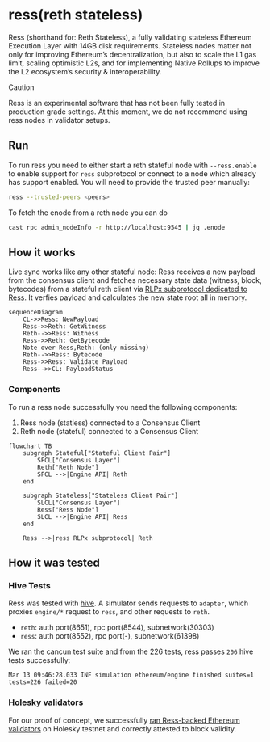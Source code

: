 # ress(reth stateless)

Ress (shorthand for: Reth Stateless), a fully validating stateless Ethereum Execution Layer with 14GB disk requirements. Stateless nodes matter not only for improving Ethereum’s decentralization, but also to scale the L1 gas limit, scaling optimistic L2s, and for implementing Native Rollups to improve the L2 ecosystem’s security & interoperability.

> [!CAUTION]
> Ress is an experimental software that has not been fully tested in production grade settings.
> At this moment, we do not recommend using ress nodes in validator setups.

## Run

To run ress you need to either start a reth stateful node with `--ress.enable` to enable support for `ress` subprotocol or connect to a node which already has support enabled. You will need to provide the trusted peer manually:

```bash
ress --trusted-peers <peers>
```

To fetch the enode from a reth node you can do 
```bash
cast rpc admin_nodeInfo -r http://localhost:9545 | jq .enode
```

## How it works

Live sync works like any other stateful node: Ress receives a new payload from the consensus client and fetches necessary state data (witness, block, bytecodes) from a stateful reth client via [RLPx subprotocol dedicated to Ress](https://github.com/paradigmxyz/reth/tree/main/crates/ress/protocol). It verfies payload and calculates the new state root all in memory.

```mermaid
sequenceDiagram
    CL->>Ress: NewPayload
    Ress->>Reth: GetWitness
    Reth-->>Ress: Witness
    Ress->>Reth: GetBytecode
    Note over Ress,Reth: (only missing)
    Reth-->>Ress: Bytecode
    Ress->>Ress: Validate Payload
    Ress-->>CL: PayloadStatus
```

### Components

To run a ress node successfully you need the following components:
1. Ress node (statless) connected to a Consensus Client
2. Reth node (stateful) connected to a Consensus Client

```mermaid
flowchart TB
    subgraph Stateful["Stateful Client Pair"]
        SFCL["Consensus Layer"]
        Reth["Reth Node"]
        SFCL -->|Engine API| Reth
    end
    
    subgraph Stateless["Stateless Client Pair"]
        SLCL["Consensus Layer"]
        Ress["Ress Node"]
        SLCL -->|Engine API| Ress
    end

    Ress -->|ress RLPx subprotocol| Reth
```

## How it was tested

### Hive Tests 

Ress was tested with [hive](https://github.com/ethereum/hive). A simulator sends requests to `adapter`, which proxies `engine/*` request to `ress`, and other requests to `reth`. 

- `reth`: auth port(8651), rpc port(8544), subnetwork(30303)
- `ress`: auth port(8552), rpc port(-), subnetwork(61398)

We ran the cancun test suite and from the 226 tests, ress passes `206` hive tests successfully:
```
Mar 13 09:46:28.033 INF simulation ethereum/engine finished suites=1 tests=226 failed=20
```

### Holesky validators
For our proof of concept, we successfully [ran Ress-backed Ethereum validators](https://light-holesky.beaconcha.in/validator/1919380?v=attestations) on Holesky testnet and correctly attested to block validity.
